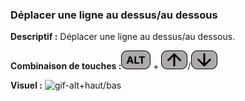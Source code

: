 ### Déplacer une ligne au dessus/au dessous ###

**Descriptif :** Déplacer une ligne au dessus/au dessous.

**Combinaison de touches :**![ALT](../touches/ALT.png) + ![flèvhe haut](../touches/HAUT.png)/![flèvhe bas](../touches/BAS.png)

**Visuel :** ![gif-alt+haut/bas](./gifs/alt-fle.gif)
